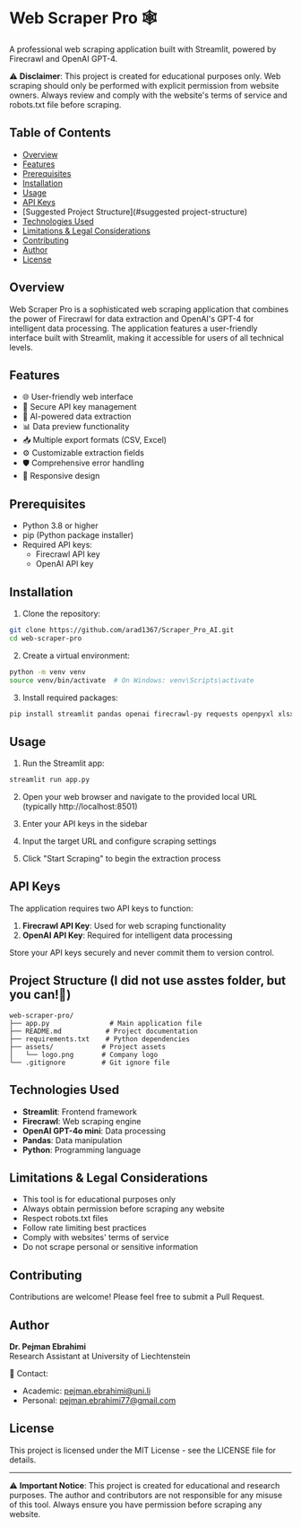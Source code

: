 # Web Scraper Pro 🕸️

A professional web scraping application built with Streamlit, powered by Firecrawl and OpenAI GPT-4.

⚠️ **Disclaimer**: This project is created for educational purposes only. Web scraping should only be performed with explicit permission from website owners. Always review and comply with the website's terms of service and robots.txt file before scraping.

## Table of Contents
- [Overview](#overview)
- [Features](#features)
- [Prerequisites](#prerequisites)
- [Installation](#installation)
- [Usage](#usage)
- [API Keys](#api-keys)
- [Suggested Project Structure](#suggested project-structure)
- [Technologies Used](#technologies-used)
- [Limitations & Legal Considerations](#limitations--legal-considerations)
- [Contributing](#contributing)
- [Author](#author)
- [License](#license)

## Overview

Web Scraper Pro is a sophisticated web scraping application that combines the power of Firecrawl for data extraction and OpenAI's GPT-4 for intelligent data processing. The application features a user-friendly interface built with Streamlit, making it accessible for users of all technical levels.

## Features

- 🌐 User-friendly web interface
- 🔑 Secure API key management
- 🤖 AI-powered data extraction
- 📊 Data preview functionality
- 📥 Multiple export formats (CSV, Excel)
- ⚙️ Customizable extraction fields
- 🛡️ Comprehensive error handling
- 📱 Responsive design

## Prerequisites

- Python 3.8 or higher
- pip (Python package installer)
- Required API keys:
  - Firecrawl API key
  - OpenAI API key

## Installation

1. Clone the repository:
```bash
git clone https://github.com/arad1367/Scraper_Pro_AI.git
cd web-scraper-pro
```

2. Create a virtual environment:
```bash
python -m venv venv
source venv/bin/activate  # On Windows: venv\Scripts\activate
```

3. Install required packages:
```bash
pip install streamlit pandas openai firecrawl-py requests openpyxl xlsxwriter
```

## Usage

1. Run the Streamlit app:
```bash
streamlit run app.py
```

2. Open your web browser and navigate to the provided local URL (typically http://localhost:8501)

3. Enter your API keys in the sidebar

4. Input the target URL and configure scraping settings

5. Click "Start Scraping" to begin the extraction process

## API Keys

The application requires two API keys to function:

1. **Firecrawl API Key**: Used for web scraping functionality
2. **OpenAI API Key**: Required for intelligent data processing

Store your API keys securely and never commit them to version control.

## Project Structure (I did not use asstes folder, but you can!🍁)

```
web-scraper-pro/
├── app.py               # Main application file
├── README.md           # Project documentation
├── requirements.txt    # Python dependencies
├── assets/            # Project assets
│   └── logo.png       # Company logo
└── .gitignore         # Git ignore file
```

## Technologies Used

- **Streamlit**: Frontend framework
- **Firecrawl**: Web scraping engine
- **OpenAI GPT-4o mini**: Data processing
- **Pandas**: Data manipulation
- **Python**: Programming language

## Limitations & Legal Considerations

- This tool is for educational purposes only
- Always obtain permission before scraping any website
- Respect robots.txt files
- Follow rate limiting best practices
- Comply with websites' terms of service
- Do not scrape personal or sensitive information

## Contributing

Contributions are welcome! Please feel free to submit a Pull Request.

## Author

**Dr. Pejman Ebrahimi**  
Research Assistant at University of Liechtenstein

📧 Contact:
- Academic: pejman.ebrahimi@uni.li
- Personal: pejman.ebrahimi77@gmail.com

## License

This project is licensed under the MIT License - see the LICENSE file for details.

---

⚠️ **Important Notice**: This project is created for educational and research purposes. The author and contributors are not responsible for any misuse of this tool. Always ensure you have permission before scraping any website.